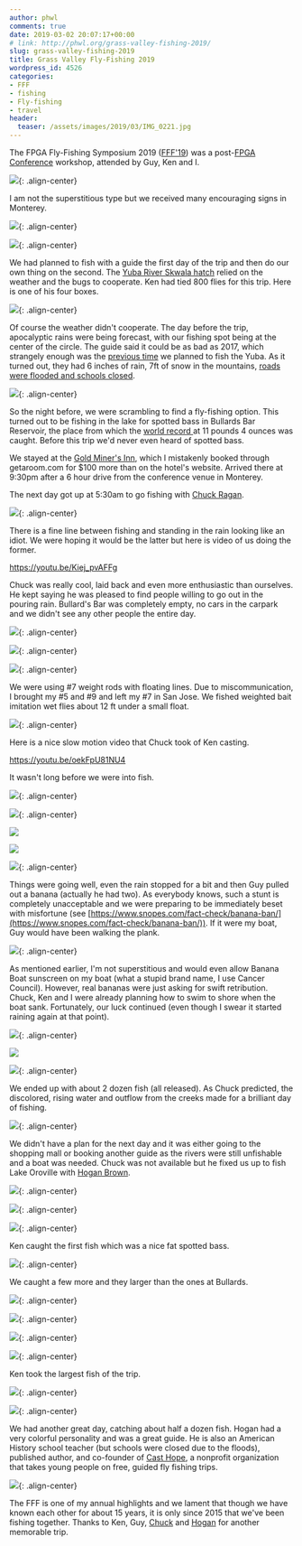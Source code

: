 ```yaml
---
author: phwl
comments: true
date: 2019-03-02 20:07:17+00:00
# link: http://phwl.org/grass-valley-fishing-2019/
slug: grass-valley-fishing-2019
title: Grass Valley Fly-Fishing 2019
wordpress_id: 4526
categories:
- FFF
- fishing
- Fly-fishing
- travel
header:
  teaser: /assets/images/2019/03/IMG_0221.jpg
---
```





The FPGA Fly-Fishing Symposium 2019 ([FFF'19](http://phwl.org/category/hobbies/fishing/fff/)) was a post-[FPGA Conference](http://isfpga.org/) workshop, attended by Guy, Ken and I.





![](/assets/images/2019/03/IMG_0221.jpg){: .align-center}



<!-- more -->





I am not the superstitious type but we received many encouraging signs in Monterey.





![](/assets/images/2019/03/IMG_0043.jpg){: .align-center}



![](/assets/images/2019/03/IMG_0045.jpg){: .align-center}





We had planned to fish with a guide the first day of the trip and then do our own thing on the second. The [Yuba River Skwala hatch](http://flyfishingtraditions.blogspot.com/2010/01/patterns-yuba-skwala-stone.html) relied on the weather and the bugs to cooperate. Ken had tied 800 flies for this trip. Here is one of his four boxes.





![](/assets/images/2019/03/IMG_0234.jpg){: .align-center}





Of course the weather didn't cooperate. The day before the trip, apocalyptic rains were being forecast, with our fishing spot being at the center of the circle. The guide said it could be as bad as 2017, which strangely enough was the [previous time](http://phwl.org/trinity-river-2017/) we planned to fish the Yuba. As it turned out, they had 6 inches of rain, 7ft of snow in the mountains, [roads were flooded and schools closed](http://www.capradio.org/articles/2019/02/26/storm-slams-western-us-raises-flood-fears-to-california/).





![](https://pbs.twimg.com/media/D0YS1luWsAAreZH.jpg){: .align-center}





So the night before, we were scrambling to find a fly-fishing option. This turned out to be fishing in the lake for spotted bass in Bullards Bar Reservoir, the place from which the [world record ](http://www.gameandfishmag.com/editorial/world-record-spotted-bass-certified-by-igfa/192556)at 11 pounds 4 ounces was caught. Before this trip we'd never even heard of spotted bass.







We stayed at the [Gold Miner's Inn](http://www.goldminersinn.com/), which I mistakenly booked through getaroom.com for $100 more than on the hotel's website. Arrived there at 9:30pm after a 6 hour drive from the conference venue in Monterey.







The next day got up at 5:30am to go fishing with [Chuck Ragan](http://www.crflyfishing.com/).





![](/assets/images/2019/03/IMG_0151.jpg){: .align-center}





There is a fine line between fishing and standing in the rain looking like an idiot. We were hoping it would be the latter but here is video of us doing the former.








https://youtu.be/Kiej_pvAFFg








Chuck was really cool, laid back and even more enthusiastic than ourselves. He kept saying he was pleased to find people willing to go out in the pouring rain. Bullard's Bar was completely empty, no cars in the carpark and we didn't see any other people the entire day.





![](/assets/images/2019/03/IMG_0156.jpg){: .align-center}



![](/assets/images/2019/03/IMG_0161.jpg){: .align-center}



![](/assets/images/2019/03/IMG_0165.jpg){: .align-center}





We were using #7 weight rods with floating lines. Due to miscommunication, I brought my #5 and #9 and left my #7 in San Jose. We fished weighted bait imitation wet flies about 12 ft under a small float.





![](/assets/images/2019/03/IMG_0200.jpg){: .align-center}





Here is a nice slow motion video that Chuck took of Ken casting.








https://youtu.be/oekFpU81NU4














It wasn't long before we were into fish.





![](/assets/images/2019/03/IMG_0211.jpg){: .align-center}



![](/assets/images/2019/03/IMG_0175.jpg){: .align-center}



![](/assets/images/2019/03/IMG_5952.jpg)



![](/assets/images/2019/03/IMG_5956.jpg)



![](/assets/images/2019/03/IMG_0197.jpg){: .align-center}





Things were going well, even the rain stopped for a bit and then Guy pulled out a banana (actually he had two). As everybody knows, such a stunt is completely unacceptable and we were preparing to be immediately beset with misfortune (see [https://www.snopes.com/fact-check/banana-ban/](https://www.snopes.com/fact-check/banana-ban/)). If it were my boat, Guy would have been walking the plank.





![](/assets/images/2019/03/IMG_0195.jpg){: .align-center}





As mentioned earlier, I'm not superstitious and would even allow Banana Boat sunscreen on my boat (what a stupid brand name, I use Cancer Council). However, real bananas were just asking for swift retribution. Chuck, Ken and I were already planning how to swim to shore when the boat sank. Fortunately, our luck continued (even though I swear it started raining again at that point).





![](/assets/images/2019/03/IMG_0202.jpg){: .align-center}



![](/assets/images/2019/03/IMG_5959.jpg)



![](/assets/images/2019/03/IMG_0215.jpg){: .align-center}





We ended up with about 2 dozen fish (all released). As Chuck predicted, the discolored, rising water and outflow from the creeks made for a brilliant day of fishing.





![](/assets/images/2019/03/IMG_0232.jpg){: .align-center}





We didn't have a plan for the next day and it was either going to the shopping mall or booking another guide as the rivers were still unfishable and a boat was needed. Chuck was not available but he fixed us up to fish Lake Oroville with [Hogan Brown](http://www.hgbflyfishing.com/).





![](/assets/images/2019/03/IMG_0243.jpg){: .align-center}



![](/assets/images/2019/03/IMG_0249.jpg){: .align-center}



![](/assets/images/2019/03/IMG_0258.jpg){: .align-center}





Ken caught the first fish which was a nice fat spotted bass.





![](/assets/images/2019/03/IMG_0257.jpg){: .align-center}





We caught a few more and they larger than the ones at Bullards.





![](/assets/images/2019/03/IMG_0260.jpg){: .align-center}



![](/assets/images/2019/03/IMG_0262.jpg){: .align-center}



![](/assets/images/2019/03/IMG_0272.jpg){: .align-center}



![](/assets/images/2019/03/IMG_0274.jpg){: .align-center}





Ken took the largest fish of the trip.





![](/assets/images/2019/03/IMG_0267.jpg){: .align-center}



![](/assets/images/2019/03/IMG_0269.jpg){: .align-center}





We had another great day, catching about half a dozen fish. Hogan had a very colorful personality and was a great guide. He is also an American History school teacher (but schools were closed due to the floods), published author, and co-founder of [Cast Hope](https://www.casthope.org/), a nonprofit organization that takes young people on free, guided fly fishing trips.





![](/assets/images/2019/03/IMG_0277.jpg){: .align-center}





The FFF is one of my annual highlights and we lament that though we have known each other for about 15 years, it is only since 2015 that we've been fishing together. Thanks to Ken, Guy, [Chuck](http://www.crflyfishing.com/) and [Hogan](http://www.hgbflyfishing.com/) for another memorable trip.



